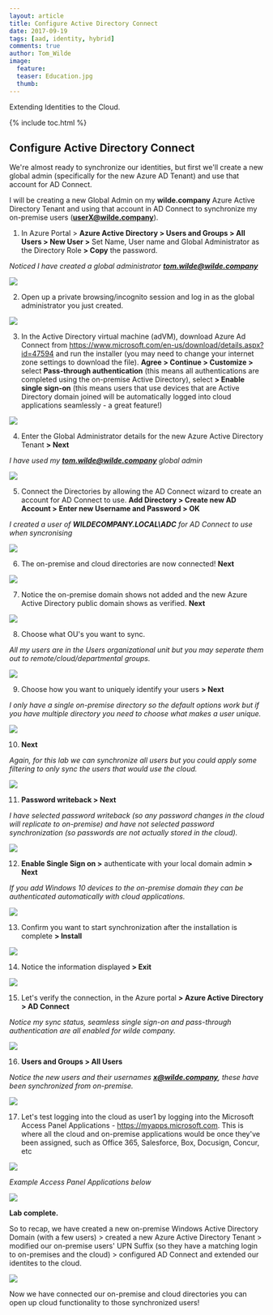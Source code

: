 ```yaml
---
layout: article
title: Configure Active Directory Connect
date: 2017-09-19
tags: [aad, identity, hybrid]
comments: true
author: Tom_Wilde
image:
  feature: 
  teaser: Education.jpg
  thumb: 
---
```

Extending Identities to the Cloud.

{% include toc.html %}

## Configure Active Directory Connect

We're almost ready to synchronize our identities, but first we'll create a new global admin (specifically for the new Azure AD Tenant) and use that account for AD Connect.

I will be creating a new Global Admin on my **wilde.company** Azure Active Directory Tenant and using that account in AD Connect to synchronize my on-premise users (**userX@wilde.company**).

1. In Azure Portal > **Azure Active Directory > Users and Groups > All Users > New User >** Set Name, User name and Global Administrator as the Directory Role **> Copy** the password.
	
*Noticed I have created a global administrator **tom.wilde@wilde.company***

![](../images/ExtendingIdentities_4.1.png)

2. Open up a private browsing/incognito session and log in as the global administrator you just created.

![](../images/ExtendingIdentities_4.2.png)

3. In the Active Directory virtual machine (adVM), download Azure Ad Connect from https://www.microsoft.com/en-us/download/details.aspx?id=47594 and run the installer (you may need to change your internet zone settings to download the file). **Agree > Continue > Customize >** select **Pass-through authentication** (this means all authentications are completed using the on-premise Active Directory), select **> Enable single sign-on** (this means users that use devices that are Active Directory domain joined will be automatically logged into cloud applications seamlessly - a great feature!)

![](../images/ExtendingIdentities_4.3.png)

4. Enter the Global Administrator details for the new Azure Active Directory Tenant **> Next**

*I have used my **tom.wilde@wilde.company** global admin*

![](../images/ExtendingIdentities_4.4.png)

5. Connect the Directories by allowing the AD Connect wizard to create an account for AD Connect to use. **Add Directory > Create new AD Account > Enter new Username and Password > OK**

*I created a user of **WILDECOMPANY.LOCAL\ADC** for AD Connect to use when syncronising*

![](../images/ExtendingIdentities_4.5.png)

6. The on-premise and cloud directories are now connected! **Next**
	
![](../images/ExtendingIdentities_4.6.png)

7. Notice the on-premise domain shows not added and the new Azure Active Directory public domain shows as verified.
**Next**

![](../images/ExtendingIdentities_4.7.png)

8. Choose what OU's you want to sync. 

*All my users are in the Users organizational unit but you may seperate them out to remote/cloud/departmental groups.*

![](../images/ExtendingIdentities_4.8.png)

9. Choose how you want to uniquely identify your users **> Next**
	
*I only have a single on-premise directory so the default options work but if you have multiple directory you need to choose what makes a user unique.*

![](../images/ExtendingIdentities_4.9.png)

10. **Next**

*Again, for this lab we can synchronize all users but you could apply some filtering to only sync the users that would use the cloud.*

![](../images/ExtendingIdentities_4.10.png)

11. **Password writeback > Next**

*I have selected password writeback (so any password changes in the cloud will replicate to on-premise) and have not selected password synchronization (so passwords are not actually stored in the cloud).*

![](../images/ExtendingIdentities_4.11.png)

12. **Enable Single Sign on >** authenticate with your local domain admin **> Next**

*If you add Windows 10 devices to the on-premise domain they can be authenticated automatically with cloud applications.*

![](../images/ExtendingIdentities_4.12.png)

13. Confirm you want to start synchronization after the installation is complete **> Install**

![](../images/ExtendingIdentities_4.13.png)

14. Notice the information displayed **> Exit**

![](../images/ExtendingIdentities_4.14.png)

15. Let's verify the connection, in the Azure portal **> Azure Active Directory > AD Connect**

*Notice my sync status, seamless single sign-on and pass-through authentication are all enabled for wilde company.*

![](../images/ExtendingIdentities_4.15.png)

16. **Users and Groups > All Users**

*Notice the new users and their usernames **x@wilde.company**, these have been synchronized from on-premise.*

![](../images/ExtendingIdentities_4.16.png)

17. Let's test logging into the cloud as user1 by logging into the Microsoft Access Panel Applications - https://myapps.microsoft.com. This is where all the cloud and on-premise applications would be once they've been assigned, such as Office 365, Salesforce, Box, Docusign, Concur, etc

![](../images/ExtendingIdentities_4.17.png)


*Example Access Panel Applications below*

![](../images/access-panel-example.png)


**Lab complete.** 

So to recap, we have created a new on-premise Windows Active Directory Domain (with a few users) > created a new Azure Active Directory Tenant > modified our on-premise users' UPN Suffix (so they have a matching login to on-premises and the cloud) > configured AD Connect and extended our identites to the cloud.

![](../images/Lab-finished.png)


Now we have connected our on-premise and cloud directories you can open up cloud functionality to those synchronized users! 

